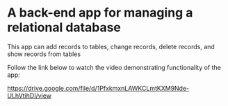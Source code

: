 # A back-end app for managing a relational database

This app can add records to tables, change records, delete records, and show records from tables

Follow the link below to watch the video demonstrating functionality of the app:

https://drive.google.com/file/d/1PfxkmxnLAWKCLmtKXM9Nde-ULhVtihDI/view
